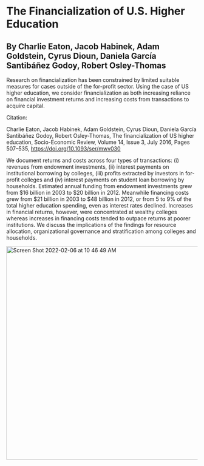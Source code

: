# The Financialization of U.S. Higher Education

## By Charlie Eaton, Jacob Habinek, Adam Goldstein, Cyrus Dioun, Daniela García Santibáñez Godoy, Robert Osley-Thomas

Research on financialization has been constrained by limited suitable measures for cases outside of the for-profit sector. Using the case of US higher education, we consider financialization as both increasing reliance on financial investment returns and increasing costs from transactions to acquire capital.

Citation:

Charlie Eaton, Jacob Habinek, Adam Goldstein, Cyrus Dioun, Daniela García Santibáñez Godoy, Robert Osley-Thomas, The financialization of US higher education, Socio-Economic Review, Volume 14, Issue 3, July 2016, Pages 507–535, https://doi.org/10.1093/ser/mwv030

We document returns and costs across four types of transactions: (i) revenues from endowment investments, (ii) interest payments on institutional borrowing by colleges, (iii) profits extracted by investors in for-profit colleges and (iv) interest payments on student loan borrowing by households. Estimated annual funding from endowment investments grew from $16 billion in 2003 to $20 billion in 2012. Meanwhile financing costs grew from $21 billion in 2003 to $48 billion in 2012, or from 5 to 9% of the total higher education spending, even as interest rates declined. Increases in financial returns, however, were concentrated at wealthy colleges whereas increases in financing costs tended to outpace returns at poorer institutions. We discuss the implications of the findings for resource allocation, organizational governance and stratification among colleges and households.

<img width="563" alt="Screen Shot 2022-02-06 at 10 46 49 AM" src="https://user-images.githubusercontent.com/6294571/152696520-14fd7658-abcd-4e43-a6bc-e6a699adbe5b.png">
